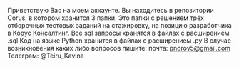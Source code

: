 Приветствую Вас на моем аккаунте. Вы находитесь в репозитории Corus, в котором хранится 3 папки. 
Это папки с решением трёх отборочных тестовых заданий на стажировку, на позицию разработчика в Корус Консалтинг.
Все sql запросы хранятся в файлах с расширением .sql
Код на языке Python хранится в файлах с расширением .py
В случае возникновения каких либо вопросов пишите:
почта: pnorov5@gmail.com
Телеграм: @Teiru_Kavina
